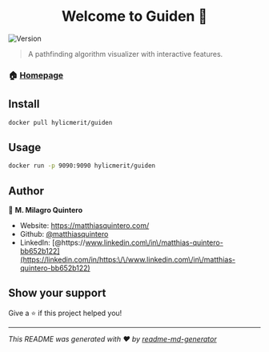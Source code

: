 <h1 align="center">Welcome to Guiden 👋</h1>
<p>
  <img alt="Version" src="https://img.shields.io/badge/version-0.0.0-blue.svg?cacheSeconds=2592000" />
</p>

> A pathfinding algorithm visualizer with interactive features.

### 🏠 [Homepage](http://guiden.s3-website.us-east-2.amazonaws.com/)

## Install

```sh
docker pull hylicmerit/guiden
```

## Usage

```sh
docker run -p 9090:9090 hylicmerit/guiden
```

## Author

👤 **M. Milagro Quintero**

* Website: https://matthiasquintero.com/
* Github: [@matthiasquintero](https://github.com/matthiasquintero)
* LinkedIn: [@https:\/\/www.linkedin.com\/in\/matthias-quintero-bb652b122](https://linkedin.com/in/https:\/\/www.linkedin.com\/in\/matthias-quintero-bb652b122)

## Show your support

Give a ⭐️ if this project helped you!

***
_This README was generated with ❤️ by [readme-md-generator](https://github.com/kefranabg/readme-md-generator)_